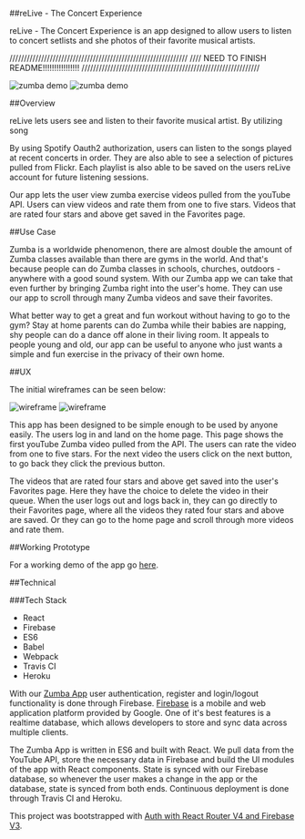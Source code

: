 ##reLive - The Concert Experience

reLive - The Concert Experience is an app designed to allow users to listen to concert setlists and she photos of their favorite musical artists.  

//////////////////////////////////////////////////////////////
////     NEED TO FINISH README!!!!!!!!!!!!!!!!
//////////////////////////////////////////////////////////////


<img src="zumba-demo4.png" alt="zumba demo" />   <img src="zumba-demo3.png" alt="zumba demo"/>

##Overview

reLive lets users see and listen to their favorite musical artist.  By utilizing song


By using Spotify Oauth2 authorization, users can listen to the songs played at recent concerts in order.  They are also able to see a selection of pictures pulled from Flickr.  Each playlist is also able to be saved on the users reLive account for future listening sessions.


Our app lets the user view zumba exercise videos pulled from the youTube API.
Users can view videos and rate them from one to five stars.  Videos that
are rated four stars and above get saved in the Favorites page.

##Use Case

Zumba is a worldwide phenomenon, there are almost double the amount of Zumba
classes available than there are gyms in the world. And that's because people can
do Zumba classes in schools, churches, outdoors - anywhere with a good sound
system. With our Zumba app we can take that even further by bringing Zumba right
into the user's home. They can use our app to scroll through many
Zumba videos and save their favorites.

What better way to get a great and fun workout without having to go to the gym?
Stay at home parents can do Zumba while their babies are napping, shy people can
do a dance off alone in their living room. It appeals to people young and old,
our app can be useful to anyone who just wants a simple and fun exercise in the
privacy of their own home.

##UX

The initial wireframes can be seen below:

<img src="wireframe.png" alt="wireframe" />   <img src="wireframe1.png" alt="wireframe"/>

This app has been designed to be simple enough to be used by anyone easily. The
users log in and land on the home page. This page shows the first youTube Zumba
video pulled from the API. The users can rate the video from one to five stars.
For the next video the users click on the next button, to go back they click the
previous button.

The videos that are rated four stars and above get saved into the user's Favorites
page. Here they have the choice to delete the video in their queue. When the
user logs out and logs back in, they can go directly to their Favorites page,
where all the videos they rated four stars and above are saved. Or they can go
to the home page and scroll through more videos and rate them.

##Working Prototype

For a working demo of the app go [here](https://tranquil-ravine-98658.herokuapp.com/).

##Technical

###Tech Stack

* React
* Firebase
* ES6
* Babel
* Webpack
* Travis CI
* Heroku

With our [Zumba App](https://tranquil-ravine-98658.herokuapp.com/) user
authentication, register and login/logout functionality is done through Firebase.
[Firebase](https://firebase.google.com/) is a mobile and web application platform
provided by Google. One of it's best features is a realtime database, which allows
developers to store and sync data across multiple clients.

The Zumba App is written in ES6 and built with React.  We pull data from the YouTube
API, store the necessary data in Firebase and build the UI modules of the app
with React components.  State is synced with our Firebase database, so whenever the
user makes a change in the app or the database, state is synced from both ends.
Continuous deployment is done through Travis CI and Heroku.

This project was bootstrapped with [Auth with React Router V4 and Firebase V3](https://github.com/tylermcginnis/react-router-firebase-auth).